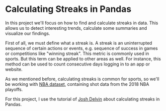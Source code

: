 # Calculating Streaks in Pandas

In this project we'll focus on how to find and calculate streaks in data. This allows us to detect interesting trends, calculate some summaries and visualize our findings. 

First of all, we must define what a streak is. A streak is an uninterrupted sequence of certain actions or events, e.g. sequence of success in games or competitions like "winning streak". This metric is commonly used in sports. But this term can be applied to other areas as well. For instance, this method can be used to count consecutive days logging in to an app or website.

As we mentioned before, calculating streaks is common for sports, so we'll be working with [NBA dataset](https://data.world/jaypeedevlin/2018-nba-playoff-shot-data), containing shot data from the 2018 NBA playoffs.

For this project, I use the tutorial of [Josh Delvin](https://joshdevlin.com/) about calculating streaks in Pandas.
